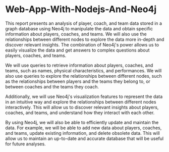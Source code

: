 # Web-App-With-Nodejs-And-Neo4j
This report presents an analysis of player, coach, and team data stored in a graph database using Neo4j to manipulate the data and obtain specific information about players, coaches, and teams. We will also use the relationships between different nodes to explore the data more in-depth and discover relevant insights. The combination of Neo4j's power allows us to easily visualize the data and get answers to complex questions about players, coaches, and teams.

We will use queries to retrieve information about players, coaches, and teams, such as names, physical characteristics, and performances. We will also use queries to explore the relationships between different nodes, such as the relationships between players and the teams they belong to, or between coaches and the teams they coach.

Additionally, we will use Neo4j's visualization features to represent the data in an intuitive way and explore the relationships between different nodes interactively. This will allow us to discover relevant insights about players, coaches, and teams, and understand how they interact with each other.

By using Neo4j, we will also be able to efficiently update and maintain the data. For example, we will be able to add new data about players, coaches, and teams, update existing information, and delete obsolete data. This will allow us to maintain an up-to-date and accurate database that will be useful for future analyses.

